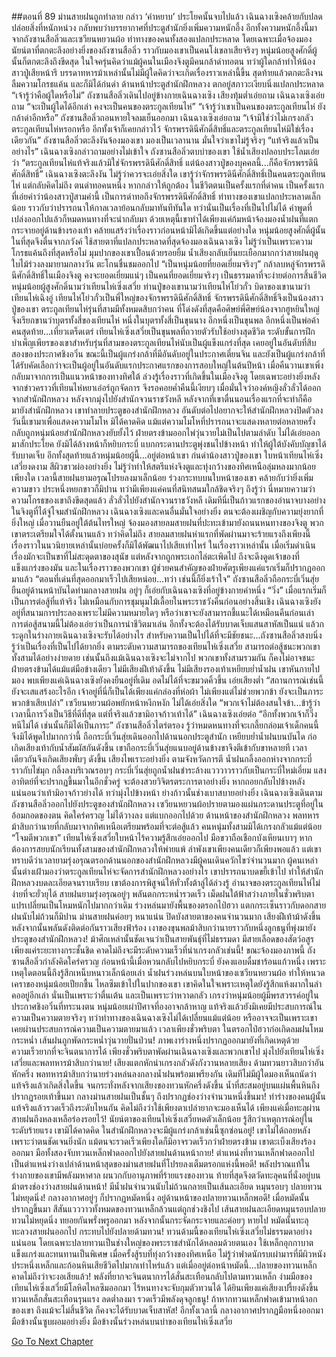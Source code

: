 ##ตอนที่ 89 ม่านสายฝนถูกทำลาย
กล่าว ‘คำหยาบ’ ประโยคนั้นจบไปแล้ว เฉินฉางเซิงคล้ายกับปลดปล่อยสิ่งที่หนักหน่วง กลับพบว่าบรรยากาศที่ประตูสำนักยิ่งเพิ่มความหนักอึ้ง อีกทั้งความหนักอึ้งนี้มาจากถังซานสือลิ่วและเซวียนหยวนผ้อ ท่าทางของคนทั้งสองแปลกประหลาด โดยเฉพาะเมื่อจ้องมองนัยน์ตาที่ตกตะลึงอย่างยิ่งของถังซานสือลิ่ว ราวกับมองเขาเป็นคนโง่เขลาเสียจริงๆ
หนุ่มน้อยสูงศักดิ์ผู้นั้นก็ตกตะลึงถึงขีดสุด ในใจครุ่นคิดว่าแม้ผู้คนในเมืองจิงตูมีคนกล้าด่าทอตน ทว่าผู้ใดกล้าทำให้น้องสาวปู่เสียหน้ารึ บรรดาทหารม้าเหล่านั้นไม่มีผู้ใดคิดว่าจะเกิดเรื่องราวเหล่านี้ขึ้น สุดท้ายแล้วตกตะลึงจนลืมความโกรธแค้น และก็มิได้ก่นด่า ด้านหน้าประตูสำนักฝึกหลวง ตกอยู่สภาวะเงียบนิ่งแปลกประหลาด
“เจ้ารู้ว่าคือผู้ใดหรือไม่” ถังซานสือลิ่วเดินไปอยู่ข้างกายเฉินฉางเซิง เสียงทุ้มต่ำเอ่ยถาม
เฉินฉางเซิงเอ่ยถาม “จะเป็นผู้ใดได้อีกเล่า คงจะเป็นคนของตระกูลเทียนไห่”
“เจ้ารู้ว่าเขาเป็นคนของตระกูลเทียนไห่ ยังกล้าด่าอีกหรือ” ถังซานสือลิ่วถอนหายใจลมเย็นออกมา
เฉินฉางเซิงเอ่ยถาม “เจ้ามิใช่ว่าไม่เกรงกลัวตระกูลเทียนไห่หรอกหรือ อีกทั้งเจ้าก็เคยกล่าวไว้ จักรพรรดินีศักดิ์สิทธิ์และตระกูลเทียนไห่มิใช่เรื่องเดียวกัน”
ถังซานสือลิ่วตะลึงงันจ้องมองเขา มองเป็นเวลานาน มั่นใจว่าเขาไม่รู้จริงๆ
“แท้จริงแล้วเป็นอย่างไร” เฉินฉางเซิงกล่าวถามอย่างไม่เข้าใจ
ถังซานสือลิ่วตบบ่าของเขา ใช้น้ำเสียงปลอบประโลมเอ่ยว่า “ตระกูลเทียนไห่แท้จริงแล้วมิใช่จักรพรรดินีศักดิ์สิทธิ์ แต่น้องสาวปู่ของบุคคลนี้...ก็คือจักรพรรดินีศักดิ์สิทธิ์”
เฉินฉางเซิงตะลึงงัน ไม่รู้ว่าควรจะเอ่ยสิ่งใด เขารู้ว่าจักรพรรดินีศักดิ์สิทธิ์เป็นคนตระกูลเทียนไห่ แต่กลับคิดไม่ถึง ตนด่าทอคนหนึ่ง หากกล่าวให้ถูกต้อง ในชีวิตตนเป็นครั้งแรกที่ด่าคน เป็นครั้งแรกที่เอ่ยคำว่าน้องสาวปู่สามคำนี้ เป็นการด่าทอถึงจักรพรรดินีศักดิ์สิทธิ์
ท่าทางของเขาแปลกประหลาดเล็กน้อย ราวกับว่าปรารถนาให้กาลเวลาย้อนกลับมาทันทีทันใด ทว่านั่นเป็นเรื่องที่เป็นไปไม่ได้ คำพูดที่เปล่งออกไปแล้วก็หมดหนทางที่จะนำกลับมา ด้วยเหตุนี้เขาทำได้เพียงแค่ก้มหน้าจ้องมองน้ำฝนที่แตกกระจายอยู่ด้านข้างรองเท้า คล้ายแสร้งว่าเรื่องราวก่อนหน้ามิได้เกิดขึ้นแต่อย่างใด
หนุ่มน้อยสูงศักดิ์ผู้นั้นในที่สุดจึงตื่นจากภวังค์ ใช้สายตาที่แปลกประหลาดที่สุดจ้องมองเฉินฉางเซิง ไม่รู้ว่าเป็นเพราะความโกรธแค้นถึงที่สุดหรือไม่ มุมปากของเขาเปื้อนด้วยรอยยิ้ม น้ำเสียงกลับเย็นยะเยือกมากกว่าสายฝนฤดูใบไม้ร่วงลงมายามกลางวัน ตะโกนชื่นชมออกไป “เป็นหนุ่มน้อยที่ยอดเยี่ยมจริงๆ”
กล้าลบหลู่จักรพรรดินีศักดิ์สิทธิ์ในเมืองจิงตู คงจะยอดเยี่ยมแน่ๆ เป็นคนที่ยอดเยี่ยมจริงๆ เป็นธรรมดาที่จะง่ายต่อการสิ้นชีวิต
หนุ่มน้อยผู้สูงศักดิ์นามว่าเทียนไห่เซิ่งเสวี่ย ท่านปู่ของเขานามว่าเทียนไห่โย่วกั๋ว บิดาของเขานามว่าเทียนไห่เฉิงอู่
เทียนไห่โย่วกั๋วเป็นพี่ใหญ่ของจักรพรรดินีศักดิ์สิทธิ์
จักรพรรดินีศักดิ์สิทธิ์จึงเป็นน้องสาวปู่ของเขา
ตระกูลเทียนไห่รุ่นที่สามมีทั้งหมดสิบกว่าคน ที่โด่งดังที่สุดคือศิษย์พี่ศิษย์น้องจากฮูหยินใหญ่ จึงเรียกขานว่าบุตรทั้งสี่ของเทียนไห่ หนึ่งในบุตรทั้งสี่เป็นขุนนาง อีกหนึ่งเป็นขุนพล อีกหนึ่งเป็นพ่อค้า คนสุดท้าย...เที่ยวเตร็ดเตร่ เทียนไห่เซิ่งเสวี่ยเป็นขุนพลที่ถวายตัวรับใช้อย่างสุดชีวิต ระดับขั้นการฝึกบำเพ็ญเพียรของเขาสำหรับรุ่นที่สามของตระกูลเทียนไห่นับเป็นผู้แข็งแกร่งที่สุด เคยอยู่ในอันดับที่สิบสองของประกาศชิงอวิ๋น ขณะนี้เป็นผู้แกร่งกล้าที่มีอันดับอยู่ในประกาศเตี่ยนจิน และยังเป็นผู้แกร่งกล้าที่ได้รับคัดเลือกว่าจะเป็นผู้อยู่ในอันดับแรกประกาศแรกของการสอบใหญ่ในต้นปีหน้า
เมื่อคืนวานเขาเพิ่งกลับมาจากการเป็นแนวหน้าของทางทิศใต้ ล่วงรู้เรื่องราวที่เกิดขึ้นในเมืองจิงตู โดยเฉพาะอย่างยิ่งหลังจากข่าวคราวที่เทียนไห่หยาเอ๋อร์ถูกจัดการ จึงรอคอยค่ำคืนนี้เงียบๆ เมื่อมั่นใจว่าองค์หญิงลั่วลั่วได้ออกจากสำนักฝึกหลวง หลังจากมุ่งไปยังสำนักจวนราชวังหลี หลังจากที่เขาตื่นนอนเรื่องแรกที่จะทำก็คือมายังสำนักฝึกหลวง
เขาทำลายประตูของสำนักฝึกหลวง อันดับต่อไปอยากจะให้สำนักฝึกหลวงปิดตัวลง วันนี้เขามาเพื่อแสดงความโมโห
มิได้คาดคิด แม้แต่ความโมโหที่ปรารถนาจะแสดงหลายต่อหลายครั้ง กลับถูกหนุ่มน้อยสำนักฝึกหลวงยับยั้งไว้ ฝ่ายตรงข้ามออกไพ่วุ่นวายไม่เป็นไปตามลำดับ ไม่ได้เอ่ยออกมาสักประโยค ยังมิได้ล้างหน้าก็หยิบกระบี่ แบกกระดานประตูพุ่งชนไปข้างหน้า ทำให้ผู้ใต้บังคับบัญชาได้รับบาดเจ็บ อีกทั้งสุดท้ายแล้วหนุ่มน้อยผู้นี้...อยู่ต่อหน้าเขา ก่นด่าน้องสาวปู่ของเขา
ใบหน้าเทียนไห่เซิ่งเสวี่ยงดงาม สีผิวขาวผ่องอย่างยิ่ง ไม่รู้ว่าทำให้สตรีแห่งจิงตูและทุ่งกว้างของทิศเหนือลุ่มหลงมากน้อยเพียงใด เวลานี้สายฝนยามอรุณโปรยลงมาเล็กน้อย ร่วงกระทบบนใบหน้าของเขา คล้ายกับว่ายิ่งเพิ่มความขาว ประหนึ่งหยกขาวก็มิปาน ทว่ามีเพียงแค่คนที่สนิทสนมใกล้ชิดจริงๆ ถึงรู้ว่า นี่หมายความว่าความโกรธของเขาถึงขีดสุดแล้ว
ลั่วลั่วไปยังสำนักจวนราชวังหลี เดิมทีนี่เป็นก้าวแรกของอำนาจบางอย่างในจิงตูที่ได้จู่โจมสำนักฝึกหลวง เฉินฉางเซิงและคนอื่นมั่นใจอย่างยิ่ง ตนจะต้องเผชิญกับความยุ่งยากที่ยิ่งใหญ่ เมื่อวานยืนอยู่ใต้ต้นไทรใหญ่ จ้องมองสายลมสายฝนที่ปะทะเข้ามายังถนนหนทางของจิงตู พวกเขาตระเตรียมใจได้ตั้งนานแล้ว ทว่าคิดไม่ถึง สายลมสายฝนห่าแรกที่พัดผ่านมาจะร้ายแรงถึงเพียงนี้
เรื่องราวในนวนิยายเหล่านั้นบ่อยครั้งก็มิได้พัฒนาไปเสียเท่าไหร่ ในเรื่องราวเหล่านั้น เมื่อเริ่มดำเนินเรื่องมักจะเป็นขาที่ไม่สะดุดตาของสุนัข แต่หลังจากถูกพระเอกไล่ตะเพิดไป ถึงจะดึงดูดเจ้าของที่แข็งแกร่งของมัน และในเรื่องราวของพวกเขา ผู้ช่วยคนสำคัญของฝ่ายศัตรูเพียงแค่แรกเริ่มก็ปรากฏออกมาแล้ว
“ตอนที่เด่นที่สุดออกมาเร็วไปเสียหน่อย...ทว่า เช่นนี้ก็ยิ่งเร้าใจ”
ถังซานสือลิ่วถือกระบี่เวิ่นสุ่ย ยืนอยู่ด้านหน้าบันไดท่ามกลางสายฝน อยู่ๆ ก็เอ่ยกับเฉินฉางเซิงที่อยู่ข้างกายคำหนึ่ง
“วิ่ง”
เมื่อแรกเริ่มก็เป็นการต่อสู้ที่แท้จริง ไม่เหมือนกับการชุมนุมไม้เลื้อยในพระราชวังคืนก่อนอย่างสิ้นเชิง เฉินฉางเซิงยังอยู่ที่สนามการประลองเพราะไม่มีความหมายใดๆ หรือว่าเขาจะยังสามารถชี้แนะได้เหมือนคืนก่อนเล่า การต่อสู้สนามนี้ไม่ต้องเอ่ยว่าเป็นการนำชีวิตมาเล่น อีกทั้งจะต้องได้รับบาดเจ็บแสนสาหัสเป็นแน่ แล้วกระดูกในร่างกายเฉินฉางเซิงจะรับได้อย่างไร
สำหรับความเป็นไปได้ที่จะมีชัยชนะ...ถังซานสือลิ่วสงบนิ่ง รู้ว่าเป็นเรื่องที่เป็นไปได้ยากยิ่ง ตามระดับความสามารถของเทียนไห่เซิ่งเสวี่ย สามารถต่อสู้ชนะพวกเขาทั้งสามได้อย่างง่ายดาย เช่นนั้นถึงแม้เฉินฉางเซิงจะไม่จากไป พวกเขาทั้งสามรวมกัน ก็คงไม่อาจชนะฝ่ายตรงข้ามได้แม้แต่มือข้างเดียว
ไม่มีเสียงฝีเท้าดังขึ้น ไม่มีเสียงรองเท้าเหยียบย่ำน้ำฝน เขาหันกายไปมอง พบเพียงแค่เฉินฉางเซิงยังคงยืนอยู่ที่เดิม อดไม่ได้ที่จะขมวดคิ้วขึ้น เอ่ยเสียงต่ำ “สถานการณ์เช่นนี้ ยังจะเสแสร้งอะไรอีก เจ้าอยู่ที่นี่ก็เป็นได้เพียงแค่กล่องที่ห่อผ้า ไม่เพียงแต่ไม่ช่วยพวกข้า ยังจะเป็นภาระพวกข้าเสียเปล่า”
เซวียนหยวนผ้อพยักหน้าหงึกหงัก ไม่ได้เอ่ยสิ่งใด
“พวกเจ้าไม่ต้องสนใจข้า...ข้ารู้ว่าเวลานี้การวิ่งเป็นวิธีที่ดีที่สุด แต่ที่จริงแล้วขามิอาจก้าวเท้าได้”
เฉินฉางเซิงเอ่ยต่อ “อีกทั้งพวกเจ้าก็วิ่งหนีไม่ได้ เช่นนั้นก็มิได้เป็นภาระ”
ถังซานสือลิ่วไตร่ตรอง รู้ว่าหมดหนทางที่จะเกลี้ยกล่อมเจ้าเด็กคนนี้ จึงมิได้พูดไปมากกว่านี้ ถือกระบี่เวิ่นสุ่ยเดินออกไปด้านนอกประตูสำนัก เหยียบย่ำน้ำฝนบนบันได ก่อเกิดเสียงเท้ากับน้ำสัมผัสกันดังขึ้น เขาถือกระบี่เวิ่นสุ่ยแนบอยู่ด้านข้างขาจึงตีเข้ากับขาหลายที เวลาเดียวกันจึงเกิดเสียงพั่บๆ ดังขึ้น เสียงไพเราะอย่างยิ่ง
ตามจังหวัดการตี น้ำฝนกลิ้งออกห่างจากกระบี่ราวกับไข่มุก กลิ้งลงบริเวณรอบๆ
กระบี่เวิ่นสุ่ยถูกน้ำฝนชำระล้างแวววาวราวกับเป็นกระบี่ใหม่เอี่ยม แสงอาทิตย์ที่จะปรากฏขึ้นมาในอีกชั่วครู่ จะต้องสวยวิจิตรตระการตาอย่างยิ่ง
หากถอยกลับไปข้างหลัง แน่นอนว่าเท้ามิอาจก้าวย่างได้ ทว่ามุ่งไปข้างหน้า ย่างก้าวนั้นช่างเบาสบายอย่างยิ่ง
เฉินฉางเซิงเดินตามถังซานสือลิ่วออกไปยังประตูของสำนักฝึกหลวง
เซวียนหยวนผ้อปรายตามองแผ่นกระดานประตูที่อยู่ในอ้อมกอดของตน คิดใคร่ครวญ ไม่ได้วางลง แต่แบกออกไปด้วย
ด้านหน้าของสำนักฝึกหลวง พลทหารม้าสิบกว่านายที่กลับมาจากทิศเหนือเตรียมพร้อมที่จะต่อสู้แล้ว
คนหนุ่มทั้งสามมิได้เกรงกลัวแม้แต่น้อย
“โจมตีพวกเขา”
เทียนไห่เซิ่งเสวี่ยใบหน้าไร้ความรู้สึกเอ่ยออกไป มือขวาถือเชือกบังเหียนเบาๆ
หากต้องการสยบนักเรียนทั้งสามของสำนักฝึกหลวงให้พ่ายแพ้ ลำพังเขาเพียงคนเดียวก็เพียงพอแล้ว
แต่เขาทราบดีว่าเวลายามรุ่งอรุณตรอกด้านนอกของสำนักฝึกหลวงมีผู้คนเดินควักไขว่จำนวนมาก
ผู้คนเหล่านั้นต่างเฝ้ามองว่าตระกูลเทียนไห่จะจัดการสำนักฝึกหลวงอย่างไร
เขาปรารถนาบดขยี้เข้าไป ทำให้สำนักฝึกหลวงบดละเอียดจนราบเรียบ
เขาต้องการพิสูจน์ให้ทั่วทั้งต้าลู่ได้ล่วงรู้ อำนาจของตระกูลเทียนไห่ไม่ง่ายที่จะยั่วยุได้
สายฝนยามรุ่งอรุณอยู่ๆ พลันตกกระหน่ำรวดเร็ว เม็ดฝนใต้ฟ้าสว่างภายในชั่วพริบตาแปรเปลี่ยนเป็นโหมหนักไปมากกว่าเดิม ร่วงหล่นมายังพื้นของตรอกไป่ฮวา แตกกระเซ็นราวกับดอกสายฝนนับไม่ถ้วนก็มิปาน
ม่านสายฝนค่อยๆ หนาแน่น ปิดบังสายตาของคนจำนวนมาก
เสียงฝีเท้าม้าดังขึ้น หลังจากนั้นพลันดังติดต่อกันราวเสียงฟ้าร้อง เงาของขุนพลม้าสิบกว่านายราวกับหนึ่งลูกธนูที่พุ่งมายังประตูของสำนักฝึกหลวง!
ม้าศึกเหล่านั้นชัดเจนว่าเป็นสายพันธุ์ที่ไม่ธรรมดา มีสายเลือดของสัตว์อสูร เพียงแค่ระยะทางกระชั้นชิด คาดไม่ถึงจะมีระดับความเร็วที่น่าเกรงกลัวเช่นนี้!
ขณะจ้องมองภาพนี้ ถังซานสือลิ่วกำลังคิดใคร่ครวญ ก่อนหน้านี้เมื่อหวนกลับไปหยิบกระบี่ ยังคงแอบดื่มชาร้อนแก้วหนึ่ง เพราะเหตุใดตอนนี้ถึงรู้สึกเหน็บหนาวเล็กน้อยเล่า
น้ำฝนร่วงหล่นบนใบหน้าของเซวียนหยวนผ้อ ทำให้หนวดเคราของหนุ่มน้อยเปียกชื้น ไหลซึมเข้าไปในปากของเขา เขาคิดในใจเพราะเหตุใดยังรู้สึกแห้งผากในลำคออยู่อีกเล่า
นั่นเป็นเพราะว่าตื่นเต้น และเป็นเพราะว่าหวาดกลัว เกรงว่าหนุ่มน้อยผู้มีพรสวรรค์อยู่ในประกาศชิงอวิ๋นที่ทระนงตน หนุ่มน้อยเผ่าปีศาจที่องอาจกล้าหาญ แท้จริงแล้วยังมิเคยมีประสบการณ์ในความเป็นความตายจริงๆ
ทว่าท่าทางของเฉินฉางเซิงไม่ได้เปลี่ยนแม้แต่น้อย หรืออาจจะเป็นเพราะเขาเคยผ่านประสบการณ์ความเป็นความตายมาแล้ว
เวลาเพียงชั่วพริบตา ในตรอกไป่ฮวาก่อเกิดลมฝนโหมกระหน่ำ เส้นฝนถูกพัดกระหน่ำวุ่นวายปั่นป่วน!
ภาพเงาร่างหนึ่งปรากฏออกมายังที่เกิดเหตุด้วยความเร็วยากที่จะจินตนาการได้ เพียงชั่วพริบตาพัดผ่านเฉินฉางเซิงและพวกเขาไป มุ่งไปยังเทียนไห่เซิ่งเสวี่ยและพลทหารม้าสิบกว่านาย!
เสียงแตกหักน่าเกรงกลัวดังกังวานหลายเสียง ด้ามทวนยาวสิบกว่าอันหักครึ่ง พลทหารม้าสิบกว่านายร่วงหล่นลงกลางน้ำฝนพร้อมเพรียงกัน
เดิมทีไม่มีผู้ใดมองเห็นถนัดว่าแท้จริงแล้วเกิดสิ่งใดขึ้น
จนกระทั่งหลังจากเสียงของทวนหักครึ่งดังขึ้น น้ำที่สะสมอยู่บนแผ่นพื้นหินถึงปรากฏรอยเท้าขึ้นมา กลางม่านสายฝนเป็นชั้นๆ ถึงปรากฏช่องว่างจำนวนหนึ่งขึ้นมา!
ท่าร่างของคนผู้นั้นแท้จริงแล้วรวดเร็วถึงระดับไหนกัน
คิดไม่ถึงว่าใช้เพียงตาเปล่ายากจะมองเห็นได้ เพียงแค่เมื่อทะลุผ่านสายฝนถึงหลงเหลือร่องรอยไว้!
นัยน์ตาของเทียนไห่เซิ่งเสวี่ยหดตัวเล็กน้อย รู้สึกว่าเหตุการณ์อยู่ในระดับร้ายแรง
เขามิได้คาดคิด ในสำนักฝึกหลวงจะมีผู้แกร่งกล้าเช่นนี้ซุกซ่อนอยู่!
เขาไม่ได้ถอยหลัง เพราะว่าตนชัดเจนยิ่งนัก แม้ตนจะรวดเร็วเพียงใดก็มิอาจรวดเร็วกว่าฝ่ายตรงข้าม
เขาตะเบ็งเสียงร้องออกมา มือทั้งสองจับทวนเหล็กฟาดออกไปยังสายฝนด้านหน้ากาย!
ตำแหน่งที่ทวนเหล็กฟาดออกไป เป็นตำแหน่งว่างเปล่าด้านหน้าสุดของม่านสายฝนที่โปรยลงเต็มตรอกแห่งนี้พอดี!
พลังปราณแท้ในร่างกายของเขามีพลังมหาศาล ผนวกกับอานุภาพที่ร้ายแรงของทวน ท้ายที่สุดจึงตวัดทะลุคนที่นั่งอยู่บนม้าตรงช่องว่างสายฝนด้านหน้า!
มีน้ำฝนจำนวนนับไม่ถ้วนกลายเป็นเส้นละเอียด หมุนรอบๆ ปลายทวนไม่หยุดนิ่ง!
กลางอากาศอยู่ๆ ก็ปรากฏหมัดหนึ่ง อยู่ด้านหน้าของปลายทวนเหล็กพอดี!
เมื่อหมัดนั้นปรากฏขึ้นมา สีสันแวววาวทั้งหมดของทวนเหล็กล้วนแต่ถูกช่วงชิงไป
เส้นสายฝนละเอียดหมุนรอบปลายทวนไม่หยุดนิ่ง ทยอยกันพรั่งพรูออกมา หลังจากนั้นกระจัดกระจายและค่อยๆ หายไป
หมัดนั้นทะลุทะลวงสายฝนออกไป กระทบไปยังปลายด้ามทวน!
ทวนด้ามนี้ของเทียนไห่เซิ่งเสวี่ยไม่ธรรมดาอย่างแน่นอน โดยเฉพาะปลายทวนเป็นช่างใหญ่ของพระราชสำนักได้หลอมด้วยตนเอง ใช้เหล็กอุกกาบาต แข็งแกร่งและทนทานเป็นพิเศษ เมื่อครั้งสู้รบที่ทุ่งกว้างของทิศเหนือ ไม่รู้ว่าฟาดนักรบเผ่ามารที่มีผิวหนังประหนึ่งเหล็กและก้อนหินเสียชีวิตไปมากเท่าไหร่แล้ว แต่เมื่ออยู่ต่อหน้าหมัดนี้...ปลายของทวนเหล็กคาดไม่ถึงว่าจะงอเสียแล้ว!
พลังที่ยากจะจินตนาการได้สั่นสะเทือนกลับไปตามทวนเหล็ก
ง่ามมือของเทียนไห่เซิ่งเสวี่ยมีโลหิตไหลซึมออกมา ไร้หนทางจะจับกุมตัวทวนได้ ได้ยินเพียงแค่เสียงเปรี้ยงดังขึ้น ทวนเหล็กสั่นสะเทือนรุนแรง ลดต่ำลงมา รวดเร็วมีพลังดุจลูกธนู!
ถ้าหากทวนเหล็กฟาดเข้ามาหน้าอกของเขา ถึงแม้จะไม่สิ้นชีวิต ก็คงจะได้รับบาดเจ็บสาหัส!
อีกทั้งเวลานี้ กลางอากาศปรากฏมือหนึ่งออกมา
มือข้างนั้นซูบผอมอย่างยิ่ง
มือข้างนั้นร่วงหล่นบนบ่าของเทียนไห่เซิ่งเสวี่ย




[Go To Next Chapter]( ./91.md)
